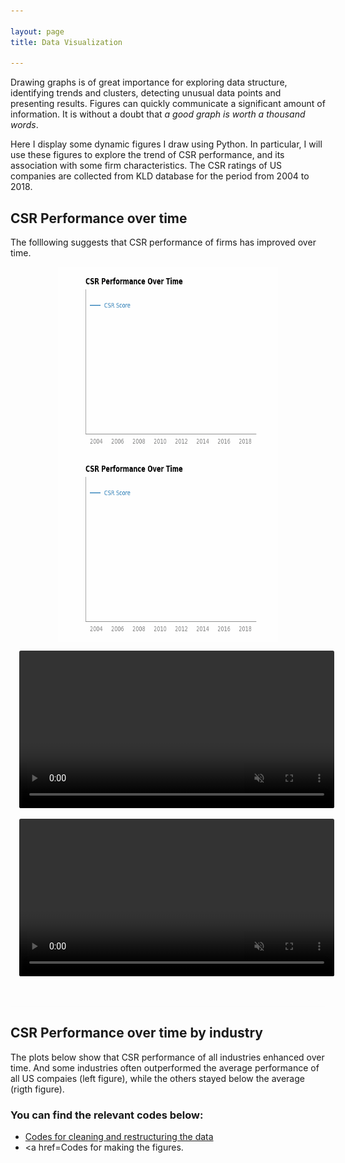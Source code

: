 ```yaml
---

layout: page
title: Data Visualization

---
```


<style>
.container {
    width: 70%;
    height: 300px;
    margin: 0 auto;
}
.container_img {
    width: 100%;
    height: 100%;
    object-fit: fill;
}

.container_video {
    width: 100%;
    height: 100%;
    object-fit: fill;
}

hr {
    background-color: whitesmoke;
    size: 1px;
    opacity: .25
}

<!-- for mp4 -->
.custom-video {
    margin: 0 auto;
    width: 70%;
    height: 300px;
    display: flex;
    justify-content: center;
    align-items: center;
    align-content: center;
    flex-wrap: wrap;
}

.custom-video__container {
    position: relative;
    top: 0;
    width: 100%;
    height: 100%;
    margin: 1em;
    font-family: 'Oswald', sans-serif;
}

.custom-video__video {
    border-radius: 0.2em;
    cursor: pointer;
}

.custom-video__control {
    position: absolute;
    top: 43%;
    left: 46%;
    background-color: rgba(0, 0, 0, 0.5);
    border-radius: 30%;
    padding: 1em;
    display: flex;
    justify-content: center;
    align-items: center;
    color: #ffffff;
    font-size: 1em;
    font-weight: 400;
    width: 3em;
    height: 3em;
    white-space: nowrap;
    line-height: 0;
}

video::-webkit-media-controls {
    position: relative;
    z-index: 1;
}


<!-- for gif -->

</style>


Drawing graphs is of great importance for exploring data structure, identifying trends and clusters, detecting unusual data points and presenting results. Figures can quickly communicate a significant amount of information. It is without a doubt that *a good graph is worth a thousand words*. 

Here I display some dynamic figures I draw using Python. In particular, I will use these figures to explore the trend of CSR performance, and its association with some firm characteristics. The CSR ratings of US companies are collected from KLD database for the period from 2004 to 2018. 

## CSR Performance over time
The folllowing suggests that CSR performance of firms has improved over time. 

<div class="container">
<img class="container_img" src="/images/avgcsr.gif">
</div>

<div class="container">
<img class="container_img" src="/images/avgcsr_all.gif">
</div>


<div class="custom-video">
      <!-- first video  -->
      <div class="custom-video__container">
        <video class="custom-video__video" width="100%" height="auto" muted>
          <source src="/images/avgcsr.mp4" type="video/mp4" />
          Your browser does not support the video tag.
        </video>
        <div class="custom-video__control">▶</div>
    </div>
</div>



<div class="custom-video">
      <!-- first video  -->
      <div class="custom-video__container">
        <video class="custom-video__video" width="100%" height="auto" muted>
          <source src="/images/avgcsr.mp4" type="video/mp4" />
          Your browser does not support the video tag.
        </video>
        <div class="custom-video__control">▶</div>
    </div>
</div>

<br>
<hr>


## CSR Performance over time by industry
The plots below show that CSR performance of all industries enhanced over time. And some industries often outperformed the average performance of all US compaies (left figure), while the others stayed below the average (rigth figure).



### You can find the relevant codes below:
- <a href="/" >Codes for cleaning and restructuring the data</a>
- <a href=Codes for making the figures. 


<script>
    // Adding functinality to video play and pause button
    const video = document.getElementsByClassName("custom-video__video");
    let i;
    for (i = 0; i < video.length; i++) {
    video[i].addEventListener("click", function () {
        const controls = this.nextElementSibling;
        if (controls.innerHTML === "▶") {
        controls.innerHTML = "| |";
        this.play();
        } else {
        controls.innerHTML = "▶";
        this.pause();
        }
    });
    video[i].addEventListener("mouseout", function () {
        const controls = this.nextElementSibling;
        if (!this.paused) {
        controls.style.display = "none";
        }
    });
    video[i].addEventListener("mouseover", function () {
        const controls = this.nextElementSibling;
        controls.style.display = "flex";
    });
    video[i].addEventListener(
        "ended",
        function () {
        const controls = this.nextElementSibling;
        controls.style.display = "flex";
        controls.innerHTML = "▶";
        },
        false
    );
    }
</script>